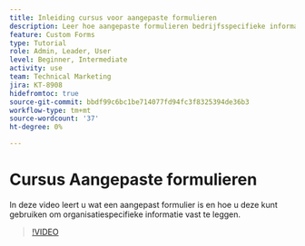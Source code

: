 ```yaml
---
title: Inleiding cursus voor aangepaste formulieren
description: Leer hoe aangepaste formulieren bedrijfsspecifieke informatie kunnen vastleggen.
feature: Custom Forms
type: Tutorial
role: Admin, Leader, User
level: Beginner, Intermediate
activity: use
team: Technical Marketing
jira: KT-8908
hidefromtoc: true
source-git-commit: bbdf99c6bc1be714077fd94fc3f8325394de36b3
workflow-type: tm+mt
source-wordcount: '37'
ht-degree: 0%

---
```


# Cursus Aangepaste formulieren

In deze video leert u wat een aangepast formulier is en hoe u deze kunt gebruiken om organisatiespecifieke informatie vast te leggen.

>[!VIDEO](https://video.tv.adobe.com/v/335171/?quality=12&learn=on&enablevpops=1)
